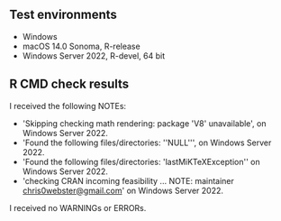 ## Test environments

* Windows
* macOS 14.0 Sonoma, R-release
* Windows Server 2022, R-devel, 64 bit

## R CMD check results

I received the following NOTEs:

- 'Skipping checking math rendering: package 'V8' unavailable', on Windows Server 2022. 
- 'Found the following files/directories: ''NULL''', on Windows Server 2022.
- 'Found the following files/directories: 'lastMiKTeXException'' on Windows Server 2022.
- 'checking CRAN incoming feasibility ... NOTE: maintainer chris0webster@gmail.com' on Windows Server 2022.

I received no WARNINGs or ERRORs.
